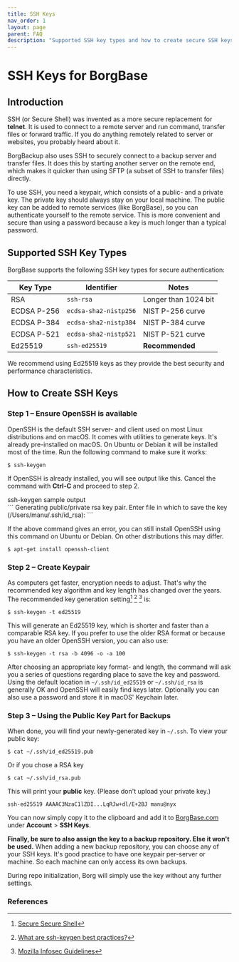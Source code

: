 ```yaml
---
title: SSH Keys
nav_order: 1
layout: page
parent: FAQ
description: "Supported SSH key types and how to create secure SSH keys for BorgBase connections."
---
```


# SSH Keys for BorgBase

## Introduction

SSH (or Secure Shell) was invented as a more secure replacement for **telnet**. It is used to connect to a remote server and run command, transfer files or forward traffic. If you do anything remotely related to server or websites, you probably heard about it.

BorgBackup also uses SSH to securely connect to a backup server and transfer files. It does this by starting another server on the remote end, which makes it quicker than using SFTP (a subset of SSH to transfer files) directly.

To use SSH, you need a keypair, which consists of a public- and a private key. The private key should always stay on your local machine. The public key can be added to remote services (like BorgBase), so you can authenticate yourself to the remote service. This is more convenient and secure than using a password because a key is much longer than a typical password.

## Supported SSH Key Types

BorgBase supports the following SSH key types for secure authentication:

| Key Type    | Identifier            | Notes                |
| ----------- | --------------------- | -------------------- |
| RSA         | `ssh-rsa`             | Longer than 1024 bit |
| ECDSA P-256 | `ecdsa-sha2-nistp256` | NIST P-256 curve     |
| ECDSA P-384 | `ecdsa-sha2-nistp384` | NIST P-384 curve     |
| ECDSA P-521 | `ecdsa-sha2-nistp521` | NIST P-521 curve     |
| Ed25519     | `ssh-ed25519`         | **Recommended**      |

We recommend using Ed25519 keys as they provide the best security and performance characteristics.

## How to Create SSH Keys

### Step 1 – Ensure OpenSSH is available

OpenSSH is the default SSH server- and client used on most Linux distributions and on macOS. It comes with utilities to generate keys. It's already pre-installed on macOS. On Ubuntu or Debian it will be installed most of the time. Run the following command to make sure it works:

```
$ ssh-keygen
```

If OpenSSH is already installed, you will see output like this. Cancel the command with **Ctrl-C** and proceed to step 2.

<div class='code-label'>ssh-keygen sample output</div>
```
Generating public/private rsa key pair.
Enter file in which to save the key (/Users/manu/.ssh/id_rsa):
```

If the above command gives an error, you can still install OpenSSH using this command on Ubuntu or Debian. On other distributions this may differ.

```
$ apt-get install openssh-client
```

### Step 2 – Create Keypair

As computers get faster, encryption needs to adjust. That's why the recommended key algorithm and key length has changed over the years. The recommended key generation setting[^1] [^2] [^3] is:

```
$ ssh-keygen -t ed25519
```

This will generate an Ed25519 key, which is shorter and faster than a comparable RSA key. If you prefer to use the older RSA format or because you have an older OpenSSH version, you can also use:

```
$ ssh-keygen -t rsa -b 4096 -o -a 100
```

After choosing an appropriate key format- and length, the command will ask you a series of questions regarding place to save the key and password. Using the default location in `~/.ssh/id_ed25519` or `~/.ssh/id_rsa` is generally OK and OpenSSH will easily find keys later. Optionally you can also use a password and store it in macOS' Keychain later.

### Step 3 – Using the Public Key Part for Backups

When done, you will find your newly-generated key in `~/.ssh`. To view your public key:

```
$ cat ~/.ssh/id_ed25519.pub
```

Or if you chose a RSA key

```
$ cat ~/.ssh/id_rsa.pub
```

This will print your **public** key. (Please don't upload your private key.)

```
ssh-ed25519 AAAAC3NzaC1lZDI...LqRJw+dl/E+2BJ manu@nyx
```

You can now simply copy it to the clipboard and add it to [BorgBase.com](https://www.borgbase.com) under **Account** > **SSH Keys**.

**Finally, be sure to also assign the key to a backup repository. Else it won't be used.** When adding a new backup repository, you can choose any of your SSH keys. It's good practice to have one keypair per-server or machine. So each machine can only access its own backups.

During repo initialization, Borg will simply use the key without any further settings.

### References

[^1]: [Secure Secure Shell](https://stribika.github.io/2015/01/04/secure-secure-shell.html)
[^2]: [What are ssh-keygen best practices?](https://security.stackexchange.com/questions/143442/what-are-ssh-keygen-best-practices)
[^3]: [Mozilla Infosec Guidelines](https://infosec.mozilla.org/guidelines/openssh#key-generation)

